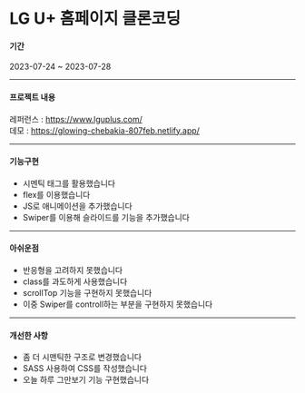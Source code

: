 # LG U+ 홈페이지 클론코딩

#### 기간

2023-07-24 ~ 2023-07-28

---

#### 프로젝트 내용

레퍼런스 : https://www.lguplus.com/
<br> 데모 : https://glowing-chebakia-807feb.netlify.app/

---

#### 기능구현

- 시멘틱 태그를 활용했습니다
- flex를 이용했습니다
- JS로 애니메이션을 추가했습니다
- Swiper를 이용해 슬라이드를 기능을 추가했습니다

---

#### 아쉬운점

- 반응형을 고려하지 못했습니다
- class를 과도하게 사용했습니다
- scrollTop 기능을 구현하지 못했습니다
- 이중 Swiper를 controll하는 부분을 구현하지 못했습니다

---

#### 개선한 사항

- 좀 더 시맨틱한 구조로 변경했습니다
- SASS 사용하여 CSS를 작성했습니다
- 오늘 하루 그만보기 기능 구현했습니다
